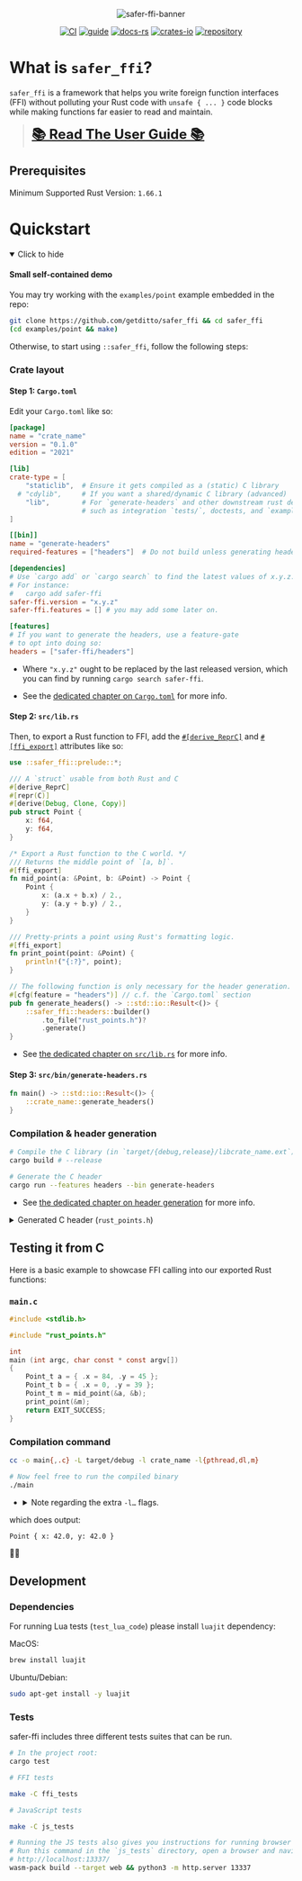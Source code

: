 <span style="text-align: center;">

![safer-ffi-banner](
https://github.com/getditto/safer_ffi/blob/banner/guide/assets/safer_ffi.jpg?raw=true)

[![CI](
https://github.com/getditto/safer_ffi/workflows/CI/badge.svg?branch=master)](
https://github.com/getditto/safer_ffi/actions)
[![guide](https://img.shields.io/badge/guide-mdbook-blue)](
https://getditto.github.io/safer_ffi)
[![docs-rs](https://docs.rs/safer-ffi/badge.svg)](
https://getditto.github.io/safer_ffi/rustdoc/safer_ffi)
[![crates-io](https://img.shields.io/crates/v/safer-ffi.svg)](
https://crates.io/crates/safer-ffi)
[![repository](https://img.shields.io/badge/repository-GitHub-brightgreen.svg)](
https://github.com/getditto/safer_ffi)

</span>

# What is `safer_ffi`?

`safer_ffi` is a framework that helps you write foreign function interfaces (FFI) without polluting your Rust code with `unsafe { ... }` code blocks while making functions far easier to read and maintain.

> <strong style="font-size: x-large;">[📚 Read The User Guide 📚][user guide]</strong>

[user guide]: https://getditto.github.io/safer_ffi

## Prerequisites

Minimum Supported Rust Version: `1.66.1`

# Quickstart

<details open><summary>Click to hide</summary>

#### Small self-contained demo

You may try working with the `examples/point` example embedded in the repo:

```bash
git clone https://github.com/getditto/safer_ffi && cd safer_ffi
(cd examples/point && make)
```

Otherwise, to start using `::safer_ffi`, follow the following steps:

### Crate layout

#### Step 1: `Cargo.toml`

Edit your `Cargo.toml` like so:

```toml
[package]
name = "crate_name"
version = "0.1.0"
edition = "2021"

[lib]
crate-type = [
    "staticlib",  # Ensure it gets compiled as a (static) C library
  # "cdylib",     # If you want a shared/dynamic C library (advanced)
    "lib",        # For `generate-headers` and other downstream rust dependents
                  # such as integration `tests/`, doctests, and `examples/`
]

[[bin]]
name = "generate-headers"
required-features = ["headers"]  # Do not build unless generating headers.

[dependencies]
# Use `cargo add` or `cargo search` to find the latest values of x.y.z.
# For instance:
#   cargo add safer-ffi
safer-ffi.version = "x.y.z"
safer-ffi.features = [] # you may add some later on.

[features]
# If you want to generate the headers, use a feature-gate
# to opt into doing so:
headers = ["safer-ffi/headers"]
```

  - Where `"x.y.z"` ought to be replaced by the last released version, which you
    can find by running `cargo search safer-ffi`.

  - See the [dedicated chapter on `Cargo.toml`][cargo-toml] for more info.

#### Step 2: `src/lib.rs`

Then, to export a Rust function to FFI, add the
[`#[derive_ReprC]`][derive_ReprC] and [`#[ffi_export]`][ffi_export] attributes
like so:

```rust ,no_run
use ::safer_ffi::prelude::*;

/// A `struct` usable from both Rust and C
#[derive_ReprC]
#[repr(C)]
#[derive(Debug, Clone, Copy)]
pub struct Point {
    x: f64,
    y: f64,
}

/* Export a Rust function to the C world. */
/// Returns the middle point of `[a, b]`.
#[ffi_export]
fn mid_point(a: &Point, b: &Point) -> Point {
    Point {
        x: (a.x + b.x) / 2.,
        y: (a.y + b.y) / 2.,
    }
}

/// Pretty-prints a point using Rust's formatting logic.
#[ffi_export]
fn print_point(point: &Point) {
    println!("{:?}", point);
}

// The following function is only necessary for the header generation.
#[cfg(feature = "headers")] // c.f. the `Cargo.toml` section
pub fn generate_headers() -> ::std::io::Result<()> {
    ::safer_ffi::headers::builder()
        .to_file("rust_points.h")?
        .generate()
}
```

  - See [the dedicated chapter on `src/lib.rs`][lib-rs] for more info.

#### Step 3: `src/bin/generate-headers.rs`

```rust ,ignore
fn main() -> ::std::io::Result<()> {
    ::crate_name::generate_headers()
}
```

### Compilation & header generation

```bash
# Compile the C library (in `target/{debug,release}/libcrate_name.ext`)
cargo build # --release

# Generate the C header
cargo run --features headers --bin generate-headers
```

  - See [the dedicated chapter on header generation][header-generation] for
    more info.

<details><summary>Generated C header (<code>rust_points.h</code>)</summary>

```C
/*! \file */
/*******************************************
 *                                         *
 *  File auto-generated by `::safer_ffi`.  *
 *                                         *
 *  Do not manually edit this file.        *
 *                                         *
 *******************************************/

#ifndef __RUST_CRATE_NAME__
#define __RUST_CRATE_NAME__
#ifdef __cplusplus
extern "C" {
#endif


#include <stddef.h>
#include <stdint.h>

/** \brief
 *  A `struct` usable from both Rust and C
 */
typedef struct Point {
    /** <No documentation available> */
    double x;

    /** <No documentation available> */
    double y;
} Point_t;

/** \brief
 *  Returns the middle point of `[a, b]`.
 */
Point_t
mid_point (
    Point_t const * a,
    Point_t const * b);

/** \brief
 *  Pretty-prints a point using Rust's formatting logic.
 */
void
print_point (
    Point_t const * point);


#ifdef __cplusplus
} /* extern \"C\" */
#endif

#endif /* __RUST_CRATE_NAME__ */
```

___

</details>

## Testing it from C

Here is a basic example to showcase FFI calling into our exported Rust
functions:

### `main.c`

```C
#include <stdlib.h>

#include "rust_points.h"

int
main (int argc, char const * const argv[])
{
    Point_t a = { .x = 84, .y = 45 };
    Point_t b = { .x = 0, .y = 39 };
    Point_t m = mid_point(&a, &b);
    print_point(&m);
    return EXIT_SUCCESS;
}
```

### Compilation command

```bash
cc -o main{,.c} -L target/debug -l crate_name -l{pthread,dl,m}

# Now feel free to run the compiled binary
./main
```

  - <details><summary>Note regarding the extra <code>-l…</code> flags.</summary>

    Those vary based on the version of the Rust standard library being used, and
    the system being used to compile it. In order to reliably know which ones to
    use, `rustc` itself ought to be queried for it.

    Simple command:

    ```bash
    rustc --crate-type=staticlib --print=native-static-libs -</dev/null
    ```

    this yields, _to the stderr_, output along the lines of:

    ```text
    note: Link against the following native artifacts when linking against this static library. The order and any duplication can be significant on some platforms.

    note: native-static-libs: -lSystem -lresolv -lc -lm -liconv
    ```

    Using something like `sed -nE 's/^note: native-static-libs: (.*)/\1/p'` is
    thus a convenient way to extract these flags:

    ```bash
    rustc --crate-type=staticlib --print=native-static-libs -</dev/null \
        2>&1 | sed -nE 's/^note: native-static-libs: (.*)/\1/p'
    ```

    Ideally, you would not query for this information _in a vacuum_ (_e.g._,
    `/dev/null` file being used as input Rust code just above), and rather,
    would apply it for your actual code being compiled:

    ```bash
    cargo rustc -q -- --print=native-static-libs \
        2>&1 | sed -nE 's/^note: native-static-libs: (.*)/\1/p'
    ```

    And if you really wanted to polish things further, you could use the
    JSON-formatted compiler output (this, for instance, avoids having to
    redirect `stderr`). But then you'd have to use a JSON parser, such as `jq`:

    ```bash
    RUST_STDLIB_DEPS=$(set -eo pipefail && \
        cargo rustc \
            --message-format=json \
            -- --print=native-static-libs \
        | jq -r '
            select (.reason == "compiler-message")
            | .message.message
        ' | sed -nE 's/^native-static-libs: (.*)/\1/p' \
    )
    ```

    and then use:

    ```bash
    cc -o main{,.c} -L target/debug -l crate_name ${RUST_STDLIB_DEPS}
    ```

    </details>

which does output:

```text
Point { x: 42.0, y: 42.0 }
```

🚀🚀

[callbacks]: https://getditto.github.io/safer_ffi/callbacks/_.html
[cargo-toml]: https://getditto.github.io/safer_ffi/usage/cargo-toml.html
[ffi_export]: https://getditto.github.io/safer_ffi/ffi-export/_.html
[header-generation]: https://getditto.github.io/safer_ffi/usage/lib-rs.html#header-generation
[derive_ReprC]: https://getditto.github.io/safer_ffi/derive-reprc/_.html
[lib-rs]: https://getditto.github.io/safer_ffi/usage/lib-rs.html

</details>

## Development

### Dependencies
For running Lua tests (`test_lua_code`) please install `luajit` dependency:

MacOS:
```bash
brew install luajit
```

Ubuntu/Debian:
```bash
sudo apt-get install -y luajit
```

### Tests

safer-ffi includes three different tests suites that can be run.

```bash
# In the project root:
cargo test

# FFI tests

make -C ffi_tests

# JavaScript tests

make -C js_tests

# Running the JS tests also gives you instructions for running browser tests.
# Run this command in the `js_tests` directory, open a browser and navigate to
# http://localhost:13337/
wasm-pack build --target web && python3 -m http.server 13337

```
